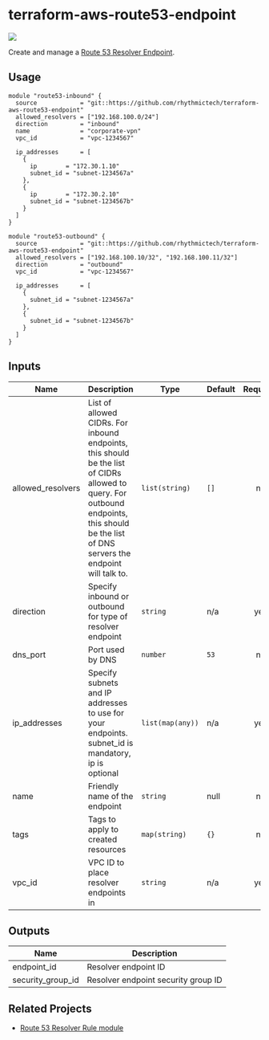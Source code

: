 # terraform-aws-route53-endpoint
[![](https://github.com/rhythmictech/terraform-aws-route53-endpoint/workflows/check/badge.svg)](https://github.com/rhythmictech/terraform-aws-route53-endpoint/actions)

Create and manage a [Route 53 Resolver Endpoint](https://docs.aws.amazon.com/Route53/latest/DeveloperGuide/resolver-getting-started.html).

## Usage
```
module "route53-inbound" {
  source            = "git::https://github.com/rhythmictech/terraform-aws-route53-endpoint"
  allowed_resolvers = ["192.168.100.0/24"]
  direction         = "inbound"
  name              = "corporate-vpn"
  vpc_id            = "vpc-1234567"

  ip_addresses      = [
    {
      ip        = "172.30.1.10"
      subnet_id = "subnet-1234567a"
    },
    {
      ip        = "172.30.2.10"
      subnet_id = "subnet-1234567b"
    }
  ]
}

module "route53-outbound" {
  source            = "git::https://github.com/rhythmictech/terraform-aws-route53-endpoint"
  allowed_resolvers = ["192.168.100.10/32", "192.168.100.11/32"]
  direction         = "outbound"
  vpc_id            = "vpc-1234567"

  ip_addresses      = [
    {
      subnet_id = "subnet-1234567a"
    },
    {
      subnet_id = "subnet-1234567b"
    }
  ]
}
```

<!-- BEGINNING OF PRE-COMMIT-TERRAFORM DOCS HOOK -->
## Inputs

| Name | Description | Type | Default | Required |
|------|-------------|------|---------|:--------:|
| allowed\_resolvers | List of allowed CIDRs. For inbound endpoints, this should be the list of CIDRs allowed to query. For outbound endpoints, this should be the list of DNS servers the endpoint will talk to. | `list(string)` | `[]` | no |
| direction | Specify inbound or outbound for type of resolver endpoint | `string` | n/a | yes |
| dns\_port | Port used by DNS | `number` | `53` | no |
| ip\_addresses | Specify subnets and IP addresses to use for your endpoints. subnet\_id is mandatory, ip is optional | `list(map(any))` | n/a | yes |
| name | Friendly name of the endpoint | `string` | null | no |
| tags | Tags to apply to created resources | `map(string)` | `{}` | no |
| vpc\_id | VPC ID to place resolver endpoints in | `string` | n/a | yes |

## Outputs

| Name | Description |
|------|-------------|
| endpoint\_id | Resolver endpoint ID |
| security\_group\_id | Resolver endpoint security group ID |

<!-- END OF PRE-COMMIT-TERRAFORM DOCS HOOK -->

## Related Projects
* [Route 53 Resolver Rule module](https://github.com/rhythmictech/terraform-aws-route53-resolver-rule)
